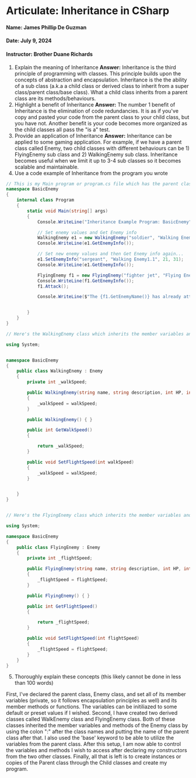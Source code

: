 # Articulate: Inheritance in CSharp
#### Name: James Phillip De Guzman
#### Date: July 9, 2024
#### Instructor: Brother Duane Richards


1) Explain the meaning of Inheritance
**Answer:** Inheritance is the third principle of programming with classes. This principle builds upon the concepts of abstraction and encapsulation. Inheritance is the the ability of a sub class (a.k.a a child class or derived class to inherit from a super class/parent class/base class). What a child class inherits from a parent class are its methods/behaviours.
2) Highlight a benefit of Inheritance
**Answer:** The number 1 benefit of Inheritance is the elimination of code redundancies. It is as if you've copy and pasted your code from the parent class to your child class, but you have not. Another benefit is your code becomes more organized as the child classes all pass the "is a" test.
3) Provide an application of Inheritance
**Answer:** Inheritance can be applied to some gaming application. For example, if we have a parent class called Enemy, two child classes with different behaviours can be 1) FlyingEnemy sub class and 2) WalkingEnemy sub class. Inheritance becomes useful when we limit it up to 3-4 sub classes so it becomes scalable and maintainable.
4) Use a code example of Inheritance from the program you wrote

```C#
// This is my Main program or program.cs file which has the parent class BasicEnemy, whose attributes and methods are inherited by both WalkingEnemy and FlyingEnemy classes.
namespace BasicEnemy
{
    internal class Program
    {
        static void Main(string[] args)
        {
            Console.WriteLine("Inheritance Example Program: BasicEnemy");

            // Set enemy values and Get Enemy info
            WalkingEnemy e1 = new WalkingEnemy("soldier", "Walking Enemy1", 20, 30, 5);
            Console.WriteLine(e1.GetEnemyInfo());

            // Set new enemy values and then Get Enemy info again...
            e1.SetEnemyInfo("sergeant", "Walking Enemy1.1", 21, 31);
            Console.WriteLine(e1.GetEnemyInfo());

            FlyingEnemy f1 = new FlyingEnemy("fighter jet", "Flying Enemy1", 100, 100, 90);
            Console.WriteLine(f1.GetEnemyInfo());
            f1.Attack();

            Console.WriteLine($"The {f1.GetEnemyName()} has already attacked!");


        }
    }
}


```
```C#
// Here's the WalkingEnemy class which inherits the member variables and methods of the parent Enemy class. This class has getters and setters for the _walkSpeed variable.

using System;


namespace BasicEnemy
{
    public class WalkingEnemy : Enemy
    {
        private int _walkSpeed;

        public WalkingEnemy(string name, string description, int HP, int MP, int walkSpeed) : base(name, description, HP, MP)
        {
            _walkSpeed = walkSpeed;
        }

        public WalkingEnemy() { }

        public int GetWalkSpeed()
        {

            return _walkSpeed;
        }

        public void SetFlightSpeed(int walkSpeed)
        {
            _walkSpeed = walkSpeed;
        }


    }
}

```

```C#

// Here's the FlyingEnemy class which inherits the member variables and methods of the parent Enemy class. This class has getters and setters for the _flightSpeed variable.

using System;

namespace BasicEnemy
{
    public class FlyingEnemy : Enemy
    {
        private int _flightSpeed;

        public FlyingEnemy(string name, string description, int HP, int MP, int flightSpeed): base(name, description, HP, MP)
        {
            _flightSpeed = flightSpeed;
        }

        public FlyingEnemy() { }

        public int GetFlightSpeed()
        {

            return _flightSpeed;
        }

        public void SetFlightSpeed(int flightSpeed)
        {
            _flightSpeed = flightSpeed;
        }
    }
}

```
5) Thoroughly explain these concepts (this likely cannot be done in less than 100 words)

First, I've declared the parent class, Enemy class, and set all of its member variables (private, so it follows encapsulation principles as well) and its member methods or functions. The variables can be initiliazed to some default or preset values if I wished. Second, I have created two derived classes called WalkEnemy class and FlyingEnemy class. Both of these classes inherited the member variables and methods of the Enemy class by using the colon ":" after the class names and putting the name of the parent class after that. I also used the 'base' keyword to be able to utilize the variables from the parent class. After this setup, I am now able to control the variables and methods I wish to access after declaring my constructors from the two other classes. Finally, all that is left is to create instances or copies of the Parent class through the Child classes and create my program.
